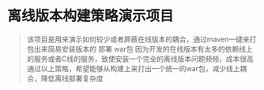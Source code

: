 # 离线版本构建策略演示项目

>该项目是用来演示如何较少或者屏蔽在线版本的耦合，通过maven一键来打包出来简易安装版本的 部署 war包
>因为开发的在线版本有太多的依赖线上的服务或者C线的服务，致使安装一个完全的离线版本问题频频，成本很高
>通过以上策略，希望能够从构建上来打出一个统一的war包，减少线上耦合，降低离线部署复杂度

